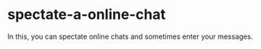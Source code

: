 # spectate-a-online-chat
In this, you can spectate online chats and sometimes enter your messages. 
